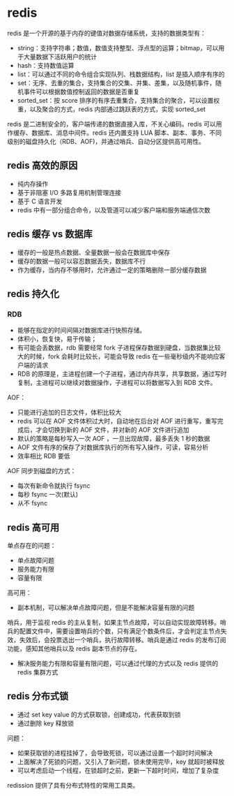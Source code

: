 # redis

redis 是一个开源的基于内存的键值对数据存储系统，支持的数据类型有：

- string：支持字符串；数值，数值支持整型、浮点型的运算；bitmap，可以用于大量数据下活跃用户的统计
- hash：支持数值运算
- list：可以通过不同的命令组合实现队列、栈数据结构，list 是插入顺序有序的
- set：无序、去重的集合，支持集合的交集、并集、差集，以及随机事件，随机事件可以根据数值控制返回的数据是否重复
- sorted_set：按 score 排序的有序去重集合，支持集合的聚合，可以设置权重，以及聚合的方式，redis 内部通过跳跃表的方式，实现 sorted_set

redis 是二进制安全的，客户端传递的数据直接入库，不关心编码。redis 可以用作缓存、数据库、消息中间件。redis 还内置支持 LUA 脚本、副本、事务、不同级别的磁盘持久化（RDB、AOF)，并通过哨兵、自动分区提供高可用性。

## redis 高效的原因

- 纯内存操作
- 基于非阻塞 I/O 多路复用机制管理连接
- 基于 C 语言开发
- redis 中有一部分组合命令，以及管道可以减少客户端和服务端通信次数

## redis 缓存 vs 数据库

- 缓存的一般是热点数据、全量数据一般会在数据库中保存
- 缓存的数据一般可以容忍数据丢失，数据库不行
- 作为缓存，当内存不够用时，允许通过一定的策略删除一部分缓存数据

## redis 持久化

### RDB

- 能够在指定的时间间隔对数据库进行快照存储。
- 体积小，恢复快，易于传输；
- 有可能会丢数据，rdb 需要经常 fork 子进程保存数据到硬盘，当数据集比较大的时候，fork 会耗时比较长，可能会导致 redis 在一些毫秒级内不能响应客户端的请求
- RDB 的原理是，主进程创建一个子进程，通过内存共享，共享数据，通过写时复制，主进程可以继续对数据操作，子进程可以将数据写入到 RDB 文件。

AOF：

- 只能进行追加的日志文件，体积比较大
- redis 可以在 AOF 文件体积过大时，自动地在后台对 AOF 进行重写，重写完成后，才会切换到新的 AOF 文件，并对新的 AOF 文件进行追加
- 默认的策略是每秒写入一次 AOF ，一旦出现故障，最多丢失 1 秒的数据
- AOF 文件有序的保存了对数据库执行的所有写入操作，可读，容易分析
- 效率相比 RDB 要低

AOF 同步到磁盘的方式：

- 每次有新命令就执行 fsync
- 每秒 fsync 一次(默认)
- 从不 fsync

## redis 高可用

单点存在的问题：

- 单点故障问题
- 服务能力有限
- 容量有限

高可用：

- 副本机制，可以解决单点故障问题，但是不能解决容量有限的问题

哨兵，用于监视 redis 的主从复制，如果主节点故障，可以自动实现故障转移。哨兵的配置文件中，需要设置哨兵的个数，只有满足个数条件后，才会判定主节点失效，失效后，会投票选出一个哨兵，执行故障转移。哨兵是通过 redis 的发布订阅功能，感知其他哨兵以及 redis 副本节点的存在。

- 解决服务能力有限和容量有限问题，可以通过代理的方式以及 redis 提供的 redis 集群方式

## redis 分布式锁

- 通过 set key value 的方式获取锁，创建成功，代表获取到锁
- 通过删除 key 释放锁

问题：

- 如果获取锁的进程挂掉了，会导致死锁，可以通过设置一个超时时间解决
- 上面解决了死锁的问题，又引入了新问题，锁未使用完毕，key 就超时被释放
- 可以考虑启动一个线程，在锁超时之前，更新一下超时时间，增加了复杂度

redission 提供了具有分布式特性的常用工具类。
